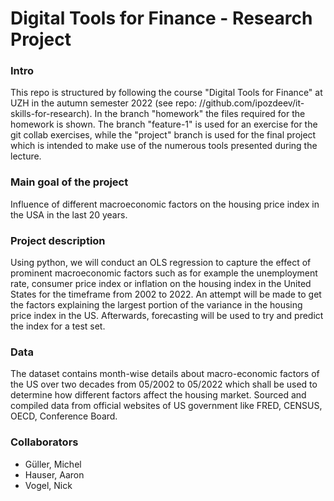 # Digital Tools for Finance - Research Project
### Intro
This repo is structured by following the course "Digital Tools for Finance" at UZH in the autumn semester 2022 (see repo: //github.com/ipozdeev/it-skills-for-research). In the branch "homework" the files required for the homework is shown. The branch "feature-1" is used for an exercise for the git collab exercises, while the "project" branch is used for the final project which is intended to make use of the numerous tools presented during the lecture.

### Main goal of the project
Influence of different macroeconomic factors on the housing price index in the USA in the last 20 years.

### Project description
Using python, we will conduct an OLS regression to capture the effect of prominent macroeconomic factors such as for example the unemployment rate, consumer price index or inflation on the housing index in the United States for the timeframe from 2002 to 2022. An attempt will be made to get the factors explaining the largest portion of the variance in the housing price index in the US. Afterwards, forecasting will be used to try and predict the index for a test set.

### Data
The dataset contains month-wise details about macro-economic factors of the US over two decades from 05/2002 to 05/2022 which shall be used to determine how different factors affect the housing market.
Sourced and compiled data from official websites of US government like FRED, CENSUS, OECD, Conference Board.


### Collaborators
- Güller, Michel
- Hauser, Aaron
- Vogel, Nick
